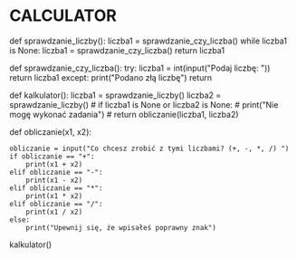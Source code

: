 # CALCULATOR

def sprawdzanie_liczby():
    liczba1 = sprawdzanie_czy_liczba()
    while liczba1 is None:
        liczba1 = sprawdzanie_czy_liczba()
    return liczba1

def sprawdzanie_czy_liczba():
    try:
        liczba1 = int(input("Podaj liczbę: "))
        return liczba1
    except:
        print("Podano złą liczbę")
        return

def kalkulator():
    liczba1 = sprawdzanie_liczby()
    liczba2 = sprawdzanie_liczby()
    # if liczba1 is None or liczba2 is None:
    #     print("Nie mogę wykonać zadania")
    #     return
    obliczanie(liczba1, liczba2)

def obliczanie(x1, x2):

    obliczanie = input("Co chcesz zrobić z tymi liczbami? (+, -, *, /) ")
    if obliczanie == "+":
        print(x1 + x2)
    elif obliczanie == "-":
        print(x1 - x2)
    elif obliczanie == "*":
        print(x1 * x2)
    elif obliczanie == "/":
        print(x1 / x2)
    else:
        print("Upewnij się, że wpisałeś poprawny znak")



kalkulator()
